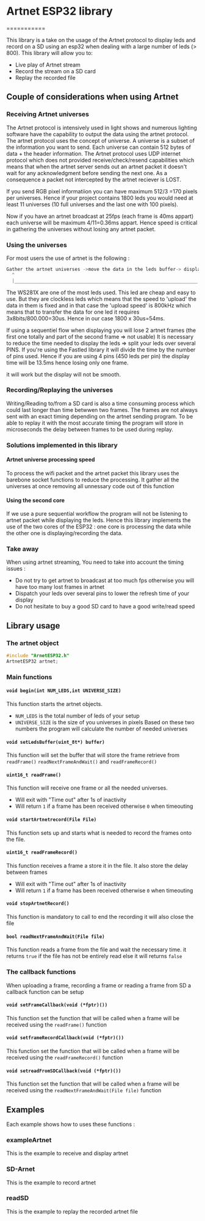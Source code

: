 #  Artnet ESP32 library
===========

This library is a take on the usage of the Artnet protocol to display leds and record on a SD using an esp32 when dealing with a large number of leds (> 800). This library will allow you to:
* Live play of Artnet stream
* Record the stream on a SD card
* Replay the recorded file

## Couple of considerations when using Artnet 

### Receiving Artnet universes
The Artnet protocol is intensively used in light shows and  numerous lighting software have the capability to output the data using the artnet protocol. The artnet protocol uses the concept of universe. A universe is a subset of the information you want to send. Each universe can contain 512 bytes of data + the header information.
The Artnet protocol uses UDP internet protocol which does not provided receive/check/resend capabilities which means that when the artnet server sends out an artnet packet it doesn't wait for any acknowledgment before sending the next one. As a consequence a packet not intercepted  by the artnet reciever is LOST.

If you send RGB pixel informatiion you can have maximum 512/3 =170 pixels per universes. 
Hence if your project contains 1800 leds you would need at least 11 universes (10 full universes and the last one with 100 pixels).

Now if you have an artnet broadcast at 25fps (each frame is 40ms appart) each universe will be maximum 4/11=0.36ms appart.
Hence speed is critical in gathering the universes without losing any artnet packet.

### Using the universes 
For most users the use of artnet is the following :
```C
Gather the artnet universes ->move the data in the leds buffer-> display the leds
  ^                                                                   |
  |___________________________________________________________________|
```
The WS281X are one of the most  leds used. This led are cheap and easy to use. But they are clockless leds which means that the speed to 'upload' the data in them is fixed and in that case the 'upload speed' is 800kHz  which means that to transfer the data for one led it requires 3x8bits/800.000=30us. Hence in our case 1800 x 30us=54ms.

If using a sequentiel flow when displaying  you will lose 2 artnet frames (the first one totally and part of the second frame => not usable)
It is necessary to reduce the time needed to display the leds => split your leds over several PINS. If you're using the Fastled library it will divide the time by the number of pins used. Hence if you are using 4 pins (450 leds per pin) the display time will be 13.5ms hence losing only one frame.

it will work but the display will not be smooth.

### Recording/Replaying  the universes
Writing/Reading to/from a SD card is also a time consuming process which could last longer than time betwwen two frames. The frames are not always sent with an exact timing depending on the artnet sending program. 
To be able to replay it with the most accurate timing the program will store in microseconds the delay between frames to be used during replay.

### Solutions implemented in this library

#### Artnet universe processing speed
To process the wifi packet and the artnet packet this library uses the barebone socket functions to reduce the  processing. 
It gather all the universes at once removing all unnessary code out of this function

#### Using the second core
If we use a pure sequential workflow the program will not be listening to artnet packet while displaying the leds. Hence this library implements the use of the two cores of the ESP32 : one core is processing the data while the other one is displaying/recording the data. 


### Take away
When using artnet streaming, You need to take into account the timing issues : 
* Do not try to get artnet to broadcast at too much fps otherwise you will have too many lost frames in artnet
* Dispatch your leds over several pins to lower the refresh time of your display
* Do not hesitate to buy a good SD card to have a good write/read speed

## Library usage
### The artnet object
```C
#include "ArnetESP32.h"
ArtnetESP32 artnet; 
```
### Main functions
#### `void begin(int NUM_LEDS,int UNIVERSE_SIZE)`
This function starts the artnet objects.
* `NUM_LEDS` is the total number of leds of your setup
* `UNIVERSE_SIZE` is the size of you universes in pixels
Based on these two numbers the program will calculate the number of needed universes

#### `void setLedsBuffer(uint_8t*) buffer)` 
This function will set the buffer that will store the frame retrieve from `readFrame()`  `readNextFrameAndWait()`  and `readFrameRecord()` 

#### `uint16_t readFrame()`
This function will receive one frame or all the needed universes.
* Will exit with "Time out" after 1s of inactivity
* Will return `1` if a frame has been received otherwise `0` when timeouting

#### `void startArtnetrecord(File File)`
This function sets up and starts what is needed to record the frames onto the file.

#### `uint16_t readFrameRecord()`
This function receives a frame a store it in the file. It also store the delay between frames
* Will exit with "Time out" after 1s of inactivity
* Will return `1` if a frame has been received otherwise `0` when timeouting

#### `void stopArtnetRecord()`
This function is mandatory to call to end the recording it will also close the file

#### `bool readNextFrameAndWait(File file)` 
This function reads a frame from the file and wait the necessary time.
it returns `true` if the file has not be entirely read else it will returns `false`


### The callback functions
When uploading a frame, recording a frame or reading a frame from SD a callback function can be setup

#### `void setFrameCallback(void (*fptr)())`
This function set the function that will be called when a frame will be received using the `readFrame()` function

#### `void setframeRecordCallback(void (*fptr)())`
This function set the function that will be called when a frame will be received using the `readFrameRecord()` function

#### `void setreadFromSDCallback(void (*fptr)())`
This function set the function that will be called when a frame will be received using the `readNextFrameAndWait(File file)` function

## Examples
Each example shows how to uses these functions :

### exampleArtnet
This is the example to receive and display artnet

### SD-Arnet
This is the example to record artnet

### readSD
This is the example to replay the recorded artnet file





